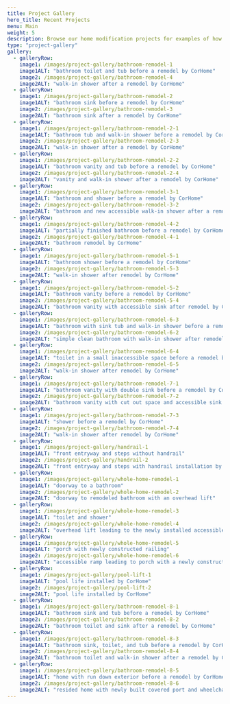 ```yaml
---
title: Project Gallery
hero_title: Recent Projects
menu: Main
weight: 5
description: Browse our home modification projects for examples of how insurance carriers work with CorHome licensed contractors, occupational therapists and medical experts.
type: "project-gallery"
gallery:
  - galleryRow:
    image1: /images/project-gallery/bathroom-remodel-1
    image1ALT: "bathroom toilet and tub before a remodel by CorHome"
    image2: /images/project-gallery/bathroom-remodel-4
    image2ALT: "walk-in shower after a remodel by CorHome"
  - galleryRow:
    image1: /images/project-gallery/bathroom-remodel-2
    image1ALT: "bathroom sink before a remodel by CorHome"
    image2: /images/project-gallery/bathroom-remodel-3
    image2ALT: "bathroom sink after a remodel by CorHome"
  - galleryRow:
    image1: /images/project-gallery/bathroom-remodel-2-1
    image1ALT: "bathroom tub and walk-in shower before a remodel by CorHome"
    image2: /images/project-gallery/bathroom-remodel-2-3
    image2ALT: "walk-in shower after a remodel by CorHome"
  - galleryRow:
    image1: /images/project-gallery/bathroom-remodel-2-2
    image1ALT: "bathroom vanity and tub before a remodel by CorHome"
    image2: /images/project-gallery/bathroom-remodel-2-4
    image2ALT: "vanity and walk-in shower after a remodel by CorHome"
  - galleryRow:
    image1: /images/project-gallery/bathroom-remodel-3-1
    image1ALT: "bathroom and shower before a remodel by CorHome"
    image2: /images/project-gallery/bathroom-remodel-3-2
    image2ALT: "bathroom and new accessible walk-in shower after a remodel by CorHome"
  - galleryRow:
    image1: /images/project-gallery/bathroom-remodel-4-2
    image1ALT: "partially finished bathroom before a remodel by CorHome"
    image2: /images/project-gallery/bathroom-remodel-4-1
    image2ALT: "bathroom remodel by CorHome"
  - galleryRow:
    image1: /images/project-gallery/bathroom-remodel-5-1
    image1ALT: "bathroom shower before a remodel by CorHome"
    image2: /images/project-gallery/bathroom-remodel-5-3
    image2ALT: "walk-in shower after remodel by CorHome"
  - galleryRow:
    image1: /images/project-gallery/bathroom-remodel-5-2
    image1ALT: "bathroom vanity before a remodel by CorHome"
    image2: /images/project-gallery/bathroom-remodel-5-4
    image2ALT: "bathroom vanity with accessible sink after remodel by CorHome"
  - galleryRow:
    image1: /images/project-gallery/bathroom-remodel-6-3
    image1ALT: "bathroom with sink tub and walk-in shower before a remodel by CorHome"
    image2: /images/project-gallery/bathroom-remodel-6-2
    image2ALT: "simple clean bathroom with walk-in shower after remodel by CorHome"
  - galleryRow:
    image1: /images/project-gallery/bathroom-remodel-6-4
    image1ALT: "toilet in a small inaccessible space before a remodel by CorHome"
    image2: /images/project-gallery/bathroom-remodel-6-5
    image2ALT: "walk-in shower after remodel by CorHome"
  - galleryRow:
    image1: /images/project-gallery/bathroom-remodel-7-1
    image1ALT: "bathroom vanity with double sink before a remodel by CorHome"
    image2: /images/project-gallery/bathroom-remodel-7-2
    image2ALT: "bathroom vanity with cut out space and accessible sink after remodel by CorHome"
  - galleryRow:
    image1: /images/project-gallery/bathroom-remodel-7-3
    image1ALT: "shower before a remodel by CorHome"
    image2: /images/project-gallery/bathroom-remodel-7-4
    image2ALT: "walk-in shower after remodel by CorHome"
  - galleryRow:
    image1: /images/project-gallery/handrail-1
    image1ALT: "front entryway and steps without handrail"
    image2: /images/project-gallery/handrail-2
    image2ALT: "front entryway and steps with handrail installation by CorHome"
  - galleryRow:
    image1: /images/project-gallery/whole-home-remodel-1
    image1ALT: "doorway to a bathroom"
    image2: /images/project-gallery/whole-home-remodel-2
    image2ALT: "doorway to remodeled bathroom with an overhead lift"
  - galleryRow:
    image1: /images/project-gallery/whole-home-remodel-3
    image1ALT: "toilet and shower"
    image2: /images/project-gallery/whole-home-remodel-4
    image2ALT: "overhead lift leading to the newly installed accessible toilet"
  - galleryRow:
    image1: /images/project-gallery/whole-home-remodel-5
    image1ALT: "porch with newly constructed railing"
    image2: /images/project-gallery/whole-home-remodel-6
    image2ALT: "accessible ramp leading to porch with a newly constructed railing"
  - galleryRow:
    image1: /images/project-gallery/pool-lift-1
    image1ALT: "pool life installed by CorHome"
    image2: /images/project-gallery/pool-lift-2
    image2ALT: "pool life installed by CorHome"
  - galleryRow:
    image1: /images/project-gallery/bathroom-remodel-8-1
    image1ALT: "bathroom sink and tub before a remodel by CorHome"
    image2: /images/project-gallery/bathroom-remodel-8-2
    image2ALT: "bathroom toilet and sink after a remodel by CorHome"
  - galleryRow:
    image1: /images/project-gallery/bathroom-remodel-8-3
    image1ALT: "bathroom sink, toilet, and tub before a remodel by CorHome"
    image2: /images/project-gallery/bathroom-remodel-8-4
    image2ALT: "bathroom toilet and walk-in shower after a remodel by CorHome"
  - galleryRow:
    image1: /images/project-gallery/bathroom-remodel-8-5
    image1ALT: "home with run down exterior before a remodel by CorHome"
    image2: /images/project-gallery/bathroom-remodel-8-6
    image2ALT: "resided home with newly built covered port and wheelchair accessible ramp"
---
```

